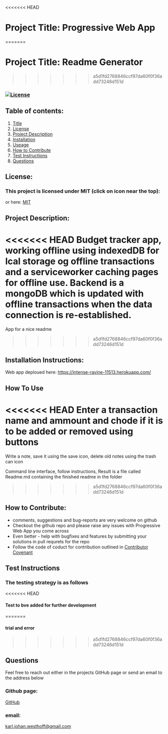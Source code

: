 
<<<<<<< HEAD
  # Project Title: Progressive Web App 
=======
  # Project Title: Readme Generator 
>>>>>>> a5d1fd2768846ccf97da60f0f36add73246d151d
  ### [![License](https://img.shields.io/badge/License-MIT-yellow.svg)](https://opensource.org/licenses/MIT)
  
  ## Table of contents:
  1. [Title](#Project-Title)
  1. [License](#License)
  1. [Project Description](#Project-Description)
  1. [Installation](#Installation-Instructions)
  1. [Useage](#How-To-Use)
  1. [How to Contribute](#How-to-Contribute)
  1. [Test Instructions](#Test-Instructions)
  1. [Questions](#Questions)

  ## License: 
  ### This project is licensed under MIT (click on icon near the top):
  or here: [MIT](https://opensource.org/licenses/MIT)
 

  ## Project Description:
<<<<<<< HEAD
  Budget tracker app, working offline using indexedDB for lcal storage og offline transactions and a serviceworker caching pages for offline use. Backend is a mongoDB which is updated with offline transactions when the data connection is re-established.
=======
  App for a nice readme
>>>>>>> a5d1fd2768846ccf97da60f0f36add73246d151d
  ## Installation Instructions:
  Web app deploued here: https://intense-ravine-11513.herokuapp.com/
  ## How To Use
<<<<<<< HEAD
  Enter a transaction name and ammount and chode if it is to be added or removed using buttons
=======

  Write a note, save it using the save icon, delete old notes using the trash can icon

  Command line interface, follow instructions, Result is a file called Readme.md containing the finished readme in the folder

>>>>>>> a5d1fd2768846ccf97da60f0f36add73246d151d
  ## How to Contribute:
  * comments, suggestions and bug-reports are very welcome on github
  * Checkout the github repo and please raise any issues with Progressive Web App you come across 
  * Even better - help with bugfixes and features by submitting your solutions in pull requrets for the repo
  * Follow the code of coduct for contribution outlined in [Contributor Covenant](https://www.contributor-covenant.org/) 
  ## Test Instructions
  ### The testing strategy is as follows
<<<<<<< HEAD
  #### Test to bve added for further development
=======
  #### trial and error
>>>>>>> a5d1fd2768846ccf97da60f0f36add73246d151d

  ## Questions
  Feel free to reach out either in the projects GitHub page or send an email to the address below
  ### Github page:
  [GitHub](https://github.com/KJWesthoff/ProgressiveWebApp)
  ### email:
  [karl.johan.westhoff@gmail.com](mailto:karl.johan.westhoff@gmail.com) 
